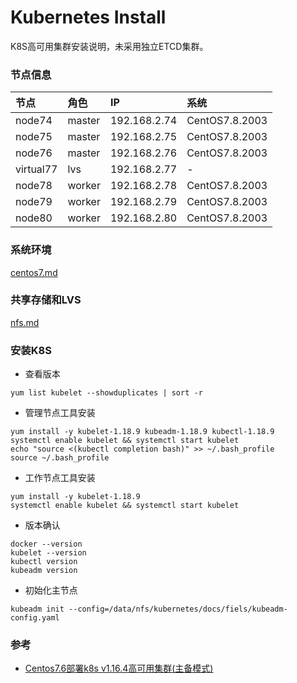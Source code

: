 # Kubernetes Install
K8S高可用集群安装说明，未采用独立ETCD集群。

### 节点信息
| 节点 | 角色 | IP | 系统 |
| :----- | :----- | :----- | :----- |
| node74 | master | 192.168.2.74 | CentOS7.8.2003 |
| node75 | master | 192.168.2.75 | CentOS7.8.2003 |
| node76 | master | 192.168.2.76 | CentOS7.8.2003 |
| virtual77 | lvs | 192.168.2.77 | - |
| node78 | worker | 192.168.2.78 | CentOS7.8.2003 |
| node79 | worker | 192.168.2.79 | CentOS7.8.2003 |
| node80 | worker | 192.168.2.80 | CentOS7.8.2003 |

### 系统环境
[centos7.md](./centos7.md)

### 共享存储和LVS
[nfs.md](./nfs.md)

### 安装K8S
- 查看版本
```
yum list kubelet --showduplicates | sort -r
```
- 管理节点工具安装
```
yum install -y kubelet-1.18.9 kubeadm-1.18.9 kubectl-1.18.9
systemctl enable kubelet && systemctl start kubelet
echo "source <(kubectl completion bash)" >> ~/.bash_profile
source ~/.bash_profile
```
- 工作节点工具安装
```
yum install -y kubelet-1.18.9
systemctl enable kubelet && systemctl start kubelet
```
- 版本确认
```
docker --version
kubelet --version
kubectl version
kubeadm version
```
- 初始化主节点
```
kubeadm init --config=/data/nfs/kubernetes/docs/fiels/kubeadm-config.yaml
```



### 参考
- [Centos7.6部署k8s v1.16.4高可用集群(主备模式)](https://www.kubernetes.org.cn/6632.html)

